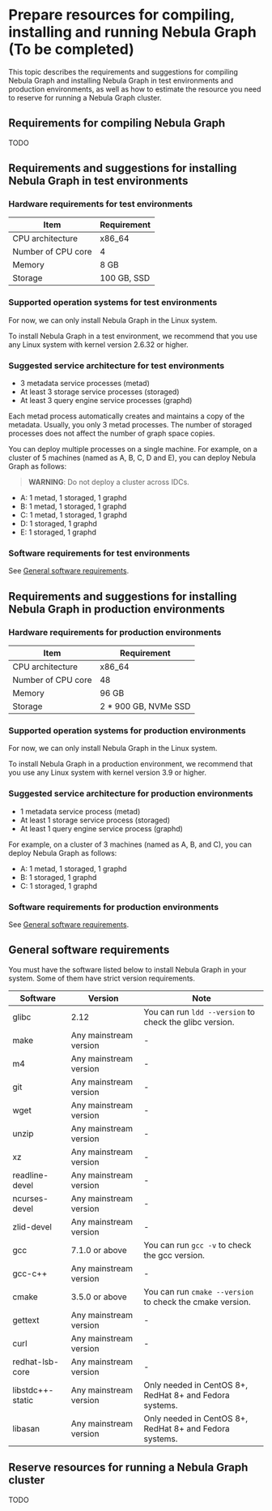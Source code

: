 # Prepare resources for compiling, installing and running Nebula Graph (To be completed)

This topic describes the requirements and suggestions for compiling Nebula Graph and installing Nebula Graph in test environments and production environments, as well as how to estimate the resource you need to reserve for running a Nebula Graph cluster.

## Requirements for compiling Nebula Graph

TODO

## Requirements and suggestions for installing Nebula Graph in test environments

### Hardware requirements for test environments

| Item               | Requirement |
| ------------------ | ----------- |
| CPU architecture   | x86_64      |
| Number of CPU core | 4           |
| Memory             | 8 GB        |
| Storage            | 100 GB, SSD |

### Supported operation systems for test environments

For now, we can only install Nebula Graph in the Linux system.

To install Nebula Graph in a test environment, we recommend that you use any Linux system with kernel version 2.6.32 or higher.

### Suggested service architecture for test environments

* 3 metadata service processes (metad)
* At least 3 storage service processes (storaged)
* At least 3 query engine service processes (graphd)

Each metad process automatically creates and maintains a copy of the metadata. Usually, you only 3 metad processes. The number of storaged processes does not affect the number of graph space copies.

You can deploy multiple processes on a single machine. For example, on a cluster of 5 machines (named as A, B, C, D and E), you can deploy Nebula Graph as follows:

> **WARNING**: Do not deploy a cluster across IDCs.

* A: 1 metad, 1 storaged, 1 graphd
* B: 1 metad, 1 storaged, 1 graphd
* C: 1 metad, 1 storaged, 1 graphd
* D: 1 storaged, 1 graphd
* E: 1 storaged, 1 graphd

### Software requirements for test environments

See [General software requirements](#general_software_requirements).

## Requirements and suggestions for installing Nebula Graph in production environments

### Hardware requirements for production environments

| Item               | Requirement          |
| ------------------ | -------------------- |
| CPU architecture   | x86_64               |
| Number of CPU core | 48                   |
| Memory             | 96 GB                |
| Storage            | 2 * 900 GB, NVMe SSD |

### Supported operation systems for production environments

For now, we can only install Nebula Graph in the Linux system.

To install Nebula Graph in a production environment, we recommend that you use any Linux system with kernel version 3.9 or higher.

### Suggested service architecture for production environments

* 1 metadata service process (metad)
* At least 1 storage service process (storaged)
* At least 1 query engine service process (graphd)

For example, on a cluster of 3 machines (named as A, B, and C), you can deploy Nebula Graph as follows:

* A: 1 metad, 1 storaged, 1 graphd
* B: 1 storaged, 1 graphd
* C: 1 storaged, 1 graphd

### Software requirements for production environments

See [General software requirements](#general_software_requirements).

## General software requirements

You must have the software listed below to install Nebula Graph in your system. Some of them have strict version requirements.

| Software         | Version                | Note                                                      |
| ---------------- | ---------------------- | --------------------------------------------------------- |
| glibc            | 2.12                   | You can run `ldd --version` to check the glibc version.   |
| make             | Any mainstream version | -                                                         |
| m4               | Any mainstream version | -                                                         |
| git              | Any mainstream version | -                                                         |
| wget             | Any mainstream version | -                                                         |
| unzip            | Any mainstream version | -                                                         |
| xz               | Any mainstream version | -                                                         |
| readline-devel   | Any mainstream version | -                                                         |
| ncurses-devel    | Any mainstream version | -                                                         |
| zlid-devel       | Any mainstream version | -                                                         |
| gcc              | 7.1.0 or above         | You can run `gcc -v` to check the gcc version.            |
| gcc-c++          | Any mainstream version | -                                                         |
| cmake            | 3.5.0 or above         | You can run `cmake --version` to check the cmake version. |
| gettext          | Any mainstream version | -                                                         |
| curl             | Any mainstream version | -                                                         |
| redhat-lsb-core  | Any mainstream version | -                                                         |
| libstdc++-static | Any mainstream version | Only needed in CentOS 8+, RedHat 8+ and Fedora systems.   |
| libasan          | Any mainstream version | Only needed in CentOS 8+, RedHat 8+ and Fedora systems.   |

## Reserve resources for running a Nebula Graph cluster

TODO
